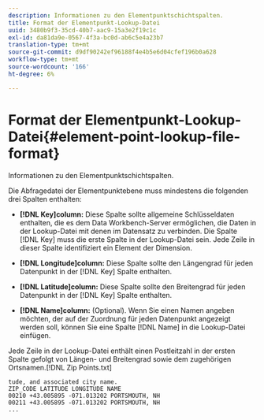 ```yaml
---
description: Informationen zu den Elementpunktschichtspalten.
title: Format der Elementpunkt-Lookup-Datei
uuid: 3480b9f3-35cd-40b7-aac9-15a3e2f19c1c
exl-id: da81da9e-0567-4f3a-bc0d-ab6c5e4a23b7
translation-type: tm+mt
source-git-commit: d9df90242ef96188f4e4b5e6d04cfef196b0a628
workflow-type: tm+mt
source-wordcount: '166'
ht-degree: 6%

---
```


# Format der Elementpunkt-Lookup-Datei{#element-point-lookup-file-format}

Informationen zu den Elementpunktschichtspalten.

Die Abfragedatei der Elementpunktebene muss mindestens die folgenden drei Spalten enthalten:

* **[!DNL Key]column:** Diese Spalte sollte allgemeine Schlüsseldaten enthalten, die es dem Data Workbench-Server ermöglichen, die Daten in der Lookup-Datei mit denen im Datensatz zu verbinden. Die Spalte [!DNL Key] muss die erste Spalte in der Lookup-Datei sein. Jede Zeile in dieser Spalte identifiziert ein Element der Dimension.

* **[!DNL Longitude]column:** Diese Spalte sollte den Längengrad für jeden Datenpunkt in der  [!DNL Key] Spalte enthalten.

* **[!DNL Latitude]column:** Diese Spalte sollte den Breitengrad für jeden Datenpunkt in der  [!DNL Key] Spalte enthalten.

* **[!DNL Name]column:** (Optional). Wenn Sie einen Namen angeben möchten, der auf der Zuordnung für jeden Datenpunkt angezeigt werden soll, können Sie eine Spalte [!DNL Name] in die Lookup-Datei einfügen.

Jede Zeile in der Lookup-Datei enthält einen Postleitzahl in der ersten Spalte gefolgt von Längen- und Breitengrad sowie dem zugehörigen Ortsnamen.[!DNL Zip Points.txt]

```
tude, and associated city name.
ZIP_CODE LATITUDE LONGITUDE NAME
00210 +43.005895 -071.013202 PORTSMOUTH, NH
00211 +43.005895 -071.013202 PORTSMOUTH, NH
...
```
